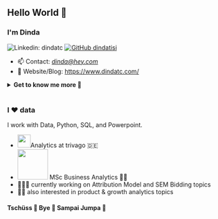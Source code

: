 ## Hello World 👋
<h3> I'm Dinda </a>  </h3> 

![Linkedin: dindatc](https://img.shields.io/badge/-dindatc-blue?style=flat-square&logo=Linkedin&logoColor=white&link=https://www.linkedin.com/in/dindatc/)
[![GitHub dindatisi](https://img.shields.io/github/followers/dindatisi?label=follow&style=social)](https://github.com/dindatisi)
- 📫 Contact: *dinda@hey.com* 
- 📝 Website/Blog: https://www.dindatc.com/
<details>
 <summary> <b>Get to know me more 👩 </b> </summary>

```text 
I am a full stack data science/analytics professional. 
I specialize in product & marketing analytics topics and have spent the majority of my career using data to support decision makers in those areas.

I studied Business Analytics at UCL and currently work at trivago HQ in Germany. 
Prior to this, I worked at a SouthEast Asia's Decacorn (GO-JEK) and an AI startup in London.

At work I make slides to deliver insights, crunch data, or code & develop models. 
But in my leisure time, I drown myself into wide array of hobbies. 
I play several musical instruments, mainly piano (I love Chopin and Bach!) and guitar, 
as well as read books (mostly classics literature or my list on Goodreads). 
During my undergraduate years, I also won table tennis silver medal in campus sport olympiad and several national level Case Competitions.

```
<p>I spent quite a lot of time figuring out how <a href="https://www.gatsbyjs.com/plugins/@lekoarts/gatsby-theme-minimal-blog/">gatsby</a> works to build <a href="https://www.dindatc.com/">my personal blog </a> so please come visit 😂

Music instruments I play: &nbsp;🎹 &nbsp;&nbsp;🎸 &nbsp;&nbsp;<img src="https://image.flaticon.com/icons/png/512/1027/1027409.png" width="30">

I also <strike>used to</strike> read a lot. Check out my books on <a href="https://www.goodreads.com/user/show/5598263-dinda-tisi">Goodreads.</a>

Feel free to reach me out if you want to discuss about data analytics, or other stuff like relocating from +62🇮🇩 to +49🇩🇪 (I wrote <a href="https://www.dindatc.com/mendapatkan-visa-kerja-jerman-blue-card">an article about this</a>) .

</details>

<br>
<h3> I ❤️ data</h3>
<p>I work with Data, Python, SQL, and Powerpoint.</p>
<ul>
  <li><img src="https://avatars0.githubusercontent.com/u/1481788?s=280&v=4" width="30">Analytics at trivago 🇩🇪 </li>
  <li><img src="https://upload.wikimedia.org/wikipedia/sco/thumb/d/d1/University_College_London_logo.svg/1200px-University_College_London_logo.svg.png" width="70">  MSc Business Analytics 👩‍🎓</li>
  <li>👩🏻‍💻    currently working on Attribution Model and SEM Bidding topics </li>
  <li>🤔💭 also interested in product & growth analytics topics</li>
  
</ul>


#### Tschüss 👋 Bye 👋  Sampai Jumpa 👋 





